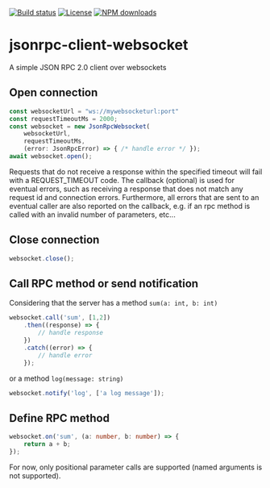 [![Build status](https://ci.appveyor.com/api/projects/status/6ogi69aumjjq602i?svg=true)](https://ci.appveyor.com/project/fabriciobastian/jsonrpc-client-websocket) [![License](https://img.shields.io/github/license/fabriciobastian/jsonrpc-client-websocket)](https://choosealicense.com/licenses/mit/) [![NPM downloads](https://img.shields.io/npm/dt/jsonrpc-client-websocket.svg)](https://www.npmjs.com/package/jsonrpc-client-websocket)

# jsonrpc-client-websocket

A simple JSON RPC 2.0 client over websockets

## Open connection

```typescript
const websocketUrl = "ws://mywebsocketurl:port"
const requestTimeoutMs = 2000;
const websocket = new JsonRpcWebsocket(
    websocketUrl,
    requestTimeoutMs,
    (error: JsonRpcError) => { /* handle error */ });
await websocket.open();
```
Requests that do not receive a response within the specified timeout will fail with a REQUEST_TIMEOUT code.
The callback (optional) is used for eventual errors, such as receiving a response that does not match any request id and
connection errors. Furthermore, all errors that are sent to an eventual caller are also reported on the callback, e.g.
if an rpc method is called with an invalid number of parameters, etc...

## Close connection

```typescript
websocket.close();
```

## Call RPC method or send notification

Considering that the server has a method `sum(a: int, b: int)`

```typescript
websocket.call('sum', [1,2])
    .then((response) => {
        // handle response
    })
    .catch((error) => {
        // handle error
    });
```

or a method `log(message: string)`

```typescript
websocket.notify('log', ['a log message']);
```

## Define RPC method

```typescript
websocket.on('sum', (a: number, b: number) => {
    return a + b;
});
```
For now, only positional parameter calls are supported (named arguments is not supported).

